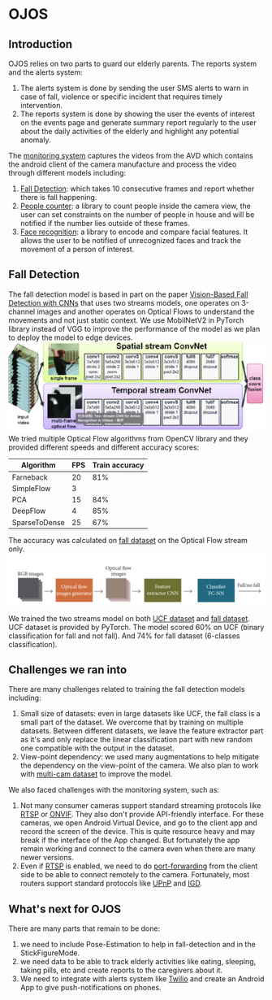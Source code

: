 # OJOS

## Introduction
OJOS relies on two parts to guard our elderly parents. The reports system and the alerts system:
 1. The alerts system is done by sending the user SMS alerts to warn in case of fall, violence or specific incident that requires timely intervention.
 2. The reports system is done by showing the user the events of interest on the events page and generate summary report regularly to the user about the daily activities of the elderly and highlight any potential anomaly.
 
The [monitoring system](https://github.com/myojos/Monitoring-System) captures the videos from the AVD which contains the android client of the camera manufacture and process the video through different models including:
1. [Fall Detection](https://github.com/myojos/fall-detection): which takes 10 consecutive frames and report whether there is fall happening.
2. [People counter](https://www.pyimagesearch.com/2018/08/13/opencv-people-counter/): a library to count people inside the camera view, the user can set constraints on the number of people in house and will be notified if the number lies outside of these frames.
3. [Face recognition](https://github.com/ageitgey/face_recognition): a library to encode and compare facial features. It allows the user to be notified of unrecognized faces and track the movement of a person of interest.

## Fall Detection
The fall detection model is based in part on the paper [Vision-Based Fall Detection with CNNs](https://doi.org/10.1155/2017/9474806) that uses two streams models, one operates on 3-channel images and another operates on Optical Flows to understand the movements and not just static context. We use MobilNetV2 in PyTorch library instead of VGG to improve the performance of the model as we plan to deploy the model to edge devices.
![Two streams](images/two-streams.png)
We tried multiple Optical Flow algorithms from OpenCV library and they provided different speeds and different accuracy scores:

| Algorithm | FPS | Train accuracy |
| --- | --- | --- |
| Farneback | 20 | 81% |
| SimpleFlow | 3 |  |
| PCA | 15 | 84% |
| DeepFlow | 4 | 85% |
| SparseToDense | 25 | 67% |

The accuracy was calculated on [fall dataset](http://www.falldataset.com/) on the Optical Flow stream only.
![Optical Flow pipeline](images/opflow-pipeline.png)

We trained the two streams model on both [UCF dataset](https://pytorch.org/docs/stable/_modules/torchvision/datasets/ucf101.html) and [fall dataset](http://www.falldataset.com/). UCF dataset is provided by PyTorch. The model scored 60% on UCF (binary classification for fall and not fall). And 74% for fall dataset (6-classes classification).

## Challenges we ran into
There are many challenges related to training the fall detection models including:
1. Small size of datasets: even in large datasets like UCF, the fall class is a small part of the dataset. We overcome that by training on multiple datasets. Between different datasets, we leave the feature extractor part as it's and only replace the linear classification part with new random one compatible with the output in the dataset.
2. View-point dependency: we used many augmentations to help mitigate the dependency on the view-point of the camera. We also plan to work with [multi-cam dataset](http://www.iro.umontreal.ca/~labimage/Dataset/) to improve the model.

We also faced challenges with the monitoring system, such as:
1. Not many consumer cameras support standard streaming protocols like [RTSP](https://en.wikipedia.org/wiki/Real_Time_Streaming_Protocol) or [ONVIF](https://en.wikipedia.org/wiki/ONVIF). They also don't provide API-friendly interface. For these cameras, we open Android Virtual Device, and go to the client app and record the screen of the device. This is quite resource heavy and may break if the interface of the App changed. But fortunately the app remain working and connect to the camera even when there are many newer versions.
2. Even if [RTSP](https://en.wikipedia.org/wiki/Real_Time_Streaming_Protocol) is enabled, we need to do [port-forwarding](https://en.wikipedia.org/wiki/Port_forwarding) from the client side to be able to connect remotely to the camera. Fortunately, most routers support standard protocols like [UPnP](https://en.wikipedia.org/wiki/Universal_Plug_and_Play) and [IGD](https://en.wikipedia.org/wiki/Internet_Gateway_Device_Protocol).

## What's next for OJOS
There are many parts that remain to be done:
1. we need to include Pose-Estimation to help in fall-detection and in the StickFigureMode.
2. we need data to be able to track elderly activities like eating, sleeping, taking pills, etc and create reports to the caregivers about it.
3. We need to integrate with alerts system like [Twilio](https://www.twilio.com/) and create an Android App to give push-notifications on phones.